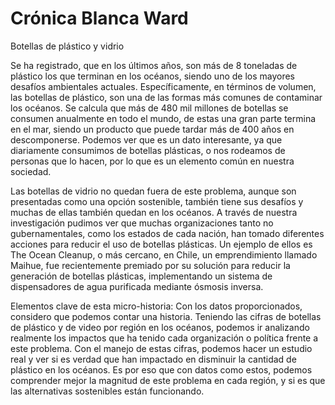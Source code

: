 # Crónica Blanca Ward
Botellas de plástico y vidrio

Se ha registrado, que en los últimos años, son más de 8 toneladas de plástico los que terminan en los océanos, siendo uno de los mayores desafíos ambientales actuales. 
Específicamente, en términos de volumen, las botellas de plástico, son una de las formas más comunes de contaminar los océanos. Se calcula que más de 480 mil millones de botellas se consumen anualmente en todo el mundo, de estas una gran parte termina en el mar, siendo un producto que puede tardar más de 400 años en descomponerse. 
Podemos ver que es un dato interesante, ya que diariamente consumimos de botellas plásticas, o nos rodeamos de personas que lo hacen, por lo que es un elemento común en nuestra sociedad. 

Las botellas de vidrio no quedan fuera de este problema, aunque son presentadas como una opción sostenible, también tiene sus desafíos y muchas de ellas también quedan en los océanos. 
A través de nuestra investigación pudimos ver que muchas organizaciones tanto no gubernamentales, como los estados de cada nación, han tomado diferentes acciones para reducir el uso de botellas plásticas. 
Un ejemplo de ellos es The Ocean Cleanup, o más cercano, en Chile, un emprendimiento llamado Maihue, fue recientemente premiado por su solución para reducir la generación de botellas plásticas, implementando un sistema de dispensadores de agua purificada mediante ósmosis inversa. 

Elementos clave de esta micro-historia: Con los datos proporcionados, considero que podemos contar una historia. Teniendo las cifras de botellas de plástico y de video por región en los océanos, podemos ir analizando realmente los impactos que ha tenido cada organización o política frente a este problema. Con el manejo de estas cifras, podemos hacer un estudio real y ver si es verdad que han impactado en disminuir la cantidad de plástico en los océanos.  Es por eso que con datos como estos, podemos comprender mejor la magnitud de este problema en cada región, y si es que las alternativas sostenibles están funcionando. 
